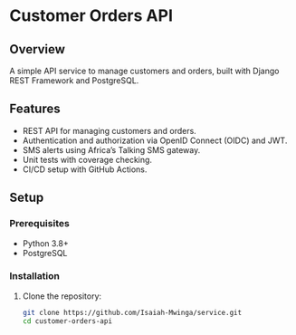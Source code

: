 # Customer Orders API

## Overview
A simple API service to manage customers and orders, built with Django REST Framework and PostgreSQL.

## Features
- REST API for managing customers and orders.
- Authentication and authorization via OpenID Connect (OIDC) and JWT.
- SMS alerts using Africa’s Talking SMS gateway.
- Unit tests with coverage checking.
- CI/CD setup with GitHub Actions.

## Setup

### Prerequisites
- Python 3.8+
- PostgreSQL

### Installation

1. Clone the repository:
   ```sh
   git clone https://github.com/Isaiah-Mwinga/service.git
   cd customer-orders-api
